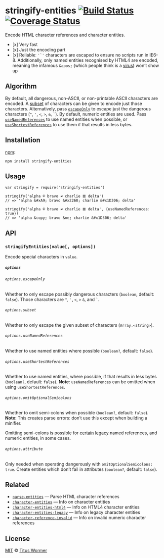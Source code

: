 stringify-entities [![Build Status](https://img.shields.io/travis/wooorm/stringify-entities.svg)](https://travis-ci.org/wooorm/stringify-entities) [![Coverage Status](https://img.shields.io/codecov/c/github/wooorm/stringify-entities.svg)](https://codecov.io/github/wooorm/stringify-entities)
===================================================================================================================================================================================================================================================================================================

Encode HTML character references and character entities.

-   \[x\] Very fast
-   \[x\] Just the encoding part
-   \[x\] Reliable: `` '`' `` characters are escaped to ensure no scripts run in IE6-8. Additionally, only named entities recognised by HTML4 are encoded, meaning the infamous `&apos;` (which people think is a [virus](http://www.telegraph.co.uk/technology/advice/10516839/Why-do-some-apostrophes-get-replaced-with-andapos.html)) won’t show up

Algorithm
---------

By default, all dangerous, non-ASCII, or non-printable ASCII characters are encoded. A [subset](#optionssubset) of characters can be given to encode just those characters. Alternatively, pass [`escapeOnly`](#optionsescapeonly) to escape just the dangerous characters (`"`, `'`, `<`, `>`, `&`, `` ` ``). By default, numeric entities are used. Pass [`useNamedReferences`](#optionsusenamedreferences) to use named entities when possible, or [`useShortestReferences`](#optionsuseshortestreferences) to use them if that results in less bytes.

Installation
------------

[npm](https://docs.npmjs.com/cli/install):

    npm install stringify-entities

Usage
-----

    var stringify = require('stringify-entities')

    stringify('alpha © bravo ≠ charlie 𝌆 delta')
    // => 'alpha &#xA9; bravo &#x2260; charlie &#x1D306; delta'

    stringify('alpha © bravo ≠ charlie 𝌆 delta', {useNamedReferences: true})
    // => 'alpha &copy; bravo &ne; charlie &#x1D306; delta'

API
---

### `stringifyEntities(value[, options])`

Encode special characters in `value`.

##### `options`

###### `options.escapeOnly`

Whether to only escape possibly dangerous characters (`boolean`, default: `false`). Those characters are `"`, `'`, `<`, `>` `&`, and `` ` ``.

###### `options.subset`

Whether to only escape the given subset of characters (`Array.<string>`).

###### `options.useNamedReferences`

Whether to use named entities where possible (`boolean?`, default: `false`).

###### `options.useShortestReferences`

Whether to use named entities, where possible, if that results in less bytes (`boolean?`, default: `false`). **Note**: `useNamedReferences` can be omitted when using `useShortestReferences`.

###### `options.omitOptionalSemicolons`

Whether to omit semi-colons when possible (`boolean?`, default: `false`). **Note**: This creates parse errors: don’t use this except when building a minifier.

Omitting semi-colons is possible for [certain](dangerous.json) [legacy](https://github.com/wooorm/character-entities-legacy) named references, and numeric entities, in some cases.

###### `options.attribute`

Only needed when operating dangerously with `omitOptionalSemicolons: true`. Create entities which don’t fail in attributes (`boolean?`, default: `false`).

Related
-------

-   [`parse-entities`](https://github.com/wooorm/parse-entities) — Parse HTML character references
-   [`character-entities`](https://github.com/wooorm/character-entities) — Info on character entities
-   [`character-entities-html4`](https://github.com/wooorm/character-entities-html4) — Info on HTML4 character entities
-   [`character-entities-legacy`](https://github.com/wooorm/character-entities-legacy) — Info on legacy character entities
-   [`character-reference-invalid`](https://github.com/wooorm/character-reference-invalid) — Info on invalid numeric character references

License
-------

[MIT](LICENSE) © [Titus Wormer](http://wooorm.com)
